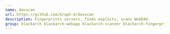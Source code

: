 ```yaml
---
name: davscan
url: https://github.com/Graph-X/davscan
description: Fingerprints servers, finds exploits, scans WebDAV.
group: blackarch blackarch-webapp blackarch-scanner blackarch-fingerprint blackarch-recon
---
```

